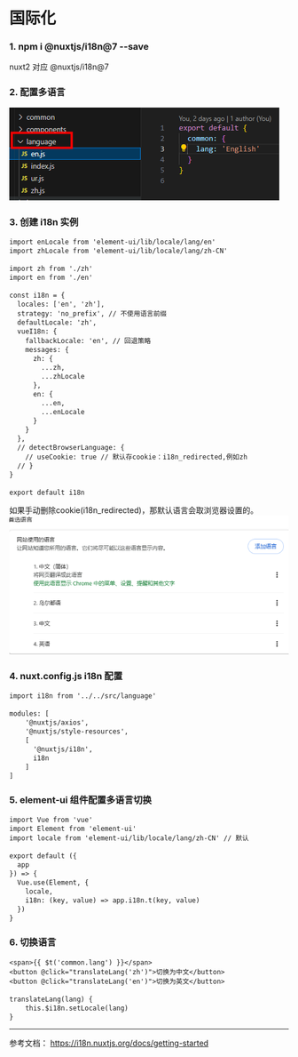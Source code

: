 # 国际化

### 1. npm i @nuxtjs/i18n@7 --save

nuxt2 对应 @nuxtjs/i18n@7

### 2. 配置多语言
![alt text](image-3.png)

### 3. 创建 i18n 实例
```
import enLocale from 'element-ui/lib/locale/lang/en'
import zhLocale from 'element-ui/lib/locale/lang/zh-CN'

import zh from './zh'
import en from './en'

const i18n = {
  locales: ['en', 'zh'],
  strategy: 'no_prefix', // 不使用语言前缀
  defaultLocale: 'zh',
  vueI18n: {
    fallbackLocale: 'en', // 回退策略
    messages: {
      zh: {
        ...zh,
        ...zhLocale
      },
      en: {
        ...en,
        ...enLocale
      }
    }
  },
  // detectBrowserLanguage: {
    // useCookie: true // 默认存cookie：i18n_redirected,例如zh
  // }
}

export default i18n 
```
如果手动删除cookie(i18n_redirected)，那默认语言会取浏览器设置的。
![alt text](image-4.png)

### 4. nuxt.config.js i18n 配置
```
import i18n from '../../src/language'

modules: [
    '@nuxtjs/axios',
    '@nuxtjs/style-resources',
    [
      '@nuxtjs/i18n',
      i18n
    ]
]
```

### 5. element-ui 组件配置多语言切换
```
import Vue from 'vue'
import Element from 'element-ui'
import locale from 'element-ui/lib/locale/lang/zh-CN' // 默认

export default ({
  app
}) => {
  Vue.use(Element, {
    locale,
    i18n: (key, value) => app.i18n.t(key, value)
  })
}
```
### 6. 切换语言
```
<span>{{ $t('common.lang') }}</span>
<button @click="translateLang('zh')">切换为中文</button>
<button @click="translateLang('en')">切换为英文</button>

translateLang(lang) {
    this.$i18n.setLocale(lang)
}
```

---
参考文档：
https://i18n.nuxtjs.org/docs/getting-started
